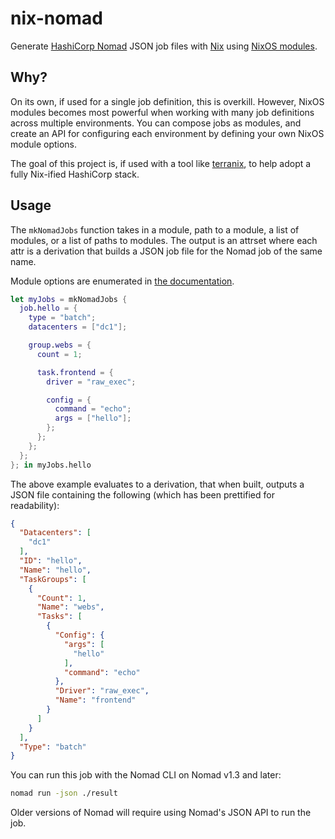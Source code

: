# nix-nomad

Generate [HashiCorp Nomad](https://nomadproject.io) JSON job files with [Nix](https://nixos.org) using
[NixOS modules](https://github.com/NixOS/nixpkgs/blob/master/lib/modules.nix).

## Why?

On its own, if used for a single job definition, this is overkill. However, NixOS modules becomes most  powerful when
working with many job definitions across multiple environments. You can compose jobs as modules, and create an API for
configuring each environment by defining your own NixOS module options.

The goal of this project is, if used with a tool like [terranix](https://terranix.org), to help adopt a fully Nix-ified
HashiCorp stack.

## Usage

The `mkNomadJobs` function takes in a module, path to a module, a list of modules, or a list of paths to modules. The
output is an attrset where each attr is a derivation that builds a JSON job file for the Nomad job of the same name.

Module options are enumerated in [the documentation](https://tristanpemble.github.io/nix-nomad/).

```nix
let myJobs = mkNomadJobs {
  job.hello = {
    type = "batch";
    datacenters = ["dc1"];

    group.webs = {
      count = 1;

      task.frontend = {
        driver = "raw_exec";

        config = {
          command = "echo";
          args = ["hello"];
        };
      };
    };
  };
}; in myJobs.hello
```

The above example evaluates to a derivation, that when built, outputs a JSON file containing the following (which has
been prettified for readability):

```json
{
  "Datacenters": [
    "dc1"
  ],
  "ID": "hello",
  "Name": "hello",
  "TaskGroups": [
    {
      "Count": 1,
      "Name": "webs",
      "Tasks": [
        {
          "Config": {
            "args": [
              "hello"
            ],
            "command": "echo"
          },
          "Driver": "raw_exec",
          "Name": "frontend"
        }
      ]
    }
  ],
  "Type": "batch"
}
```

You can run this job with the Nomad CLI on Nomad v1.3 and later:

```bash
nomad run -json ./result
```

Older versions of Nomad will require using Nomad's JSON API to run the job.
